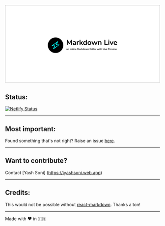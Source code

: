 ![](/assets/banner.png)
---
## Status:

[![Netlify Status](https://api.netlify.com/api/v1/badges/a5f9614d-e8bf-492f-b7df-8390c627a931/deploy-status)](https://app.netlify.com/sites/markdown-live/deploys)

---
## Most important:

Found something that's not right? Raise an issue [here](https://github.com/iyashsoni/markdown-live/issues).

--- 
## Want to contribute?

Contact [Yash Soni] (https://iyashsoni.web.app)

---
## Credits: 

This would not be possible without [react-markdown](https://www.npmjs.com/package/react-markdown). Thanks a ton!

---
Made with ❤️ in 🇮🇳
